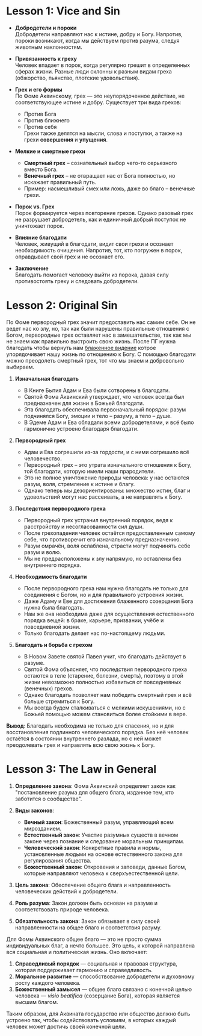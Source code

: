 # Lesson 1: Vice and Sin
- **Добродетели и пороки**  
    Добродетели направляют нас к истине, добру и Богу. Напротив, пороки возникают, когда мы действуем против разума, следуя животным наклонностям.
    
- **Привязанность к греху**  
    Человек впадает в порок, когда регулярно грешит в определенных сферах жизни. Разные люди склонны к разным видам греха (обжорство, пьянство, плотские удовольствия).
    
- **Грех и его формы**  
    По Фоме Аквинскому, грех — это неупорядоченное действие, не соответствующее истине и добру. Существует три вида грехов:
    
    - Против Бога
    - Против ближнего
    - Против себя  
        Грехи также делятся на мысли, слова и поступки, а также на грехи **совершения** и **упущения**.
- **Мелкие и смертные грехи**
    
    - **Смертный грех** – сознательный выбор чего-то серьезного вместо Бога.
    - **Венечный грех** – не отвращает нас от Бога полностью, но искажает правильный путь.
    - Пример: насмешливый смех или ложь, даже во благо – венечные грехи.
- **Порок vs. Грех**  
    Порок формируется через повторение грехов. Однако разовый грех не разрушает добродетель, как и единичный добрый поступок не уничтожает порок.
    
- **Влияние благодати**  
    Человек, живущий в благодати, видит свои грехи и осознает необходимость очищения. Напротив, тот, кто погружен в порок, оправдывает свой грех и не осознает его.
    
- **Заключение**  
    Благодать помогает человеку выйти из порока, давая силу противостоять греху и следовать добродетели.
# Lesson 2: Original Sin
По Фоме первородный грех значит предоставить нас самим себе. Он не ведет нас ко злу, но, так как были нарушены правильные отношения с Богом, первородные грех оставляет нас в замешательстве, так как мы не знаем как правильно выстроить свою жизнь.
После ПГ нужна благодать чтобы вернуть нам [блаженное видение](https://ru.wikipedia.org/wiki/%D0%91%D0%BB%D0%B0%D0%B6%D0%B5%D0%BD%D0%BD%D0%BE%D0%B5_%D0%B2%D0%B8%D0%B4%D0%B5%D0%BD%D0%B8%D0%B5) котрое упорядочивает нашу жизнь по отношению к Богу.
С помощью благодати можно преодолеть смертный грех, тот что мы знаем и добровольно выбираем.

1. **Изначальная благодать**
    
    - В Книге Бытия Адам и Ева были сотворены в благодати.
    - Святой Фома Аквинский утверждает, что человек всегда был предназначен для жизни в Божьей благодати.
    - Эта благодать обеспечивала первоначальный порядок: разум подчинялся Богу, эмоции и тело – разуму, а тело – душе.
    - В Эдеме Адам и Ева обладали всеми добродетелями, и всё было гармонично устроено благодаря благодати.
2. **Первородный грех**
    
    - Адам и Ева согрешили из-за гордости, и с ними согрешило всё человечество.
    - Первородный грех – это утрата изначального отношения к Богу, той благодати, которую имели наши прародители.
    - Это не полное уничтожение природы человека: у нас остаются разум, воля, стремление к истине и благу.
    - Однако теперь мы дезориентированы: множество истин, благ и удовольствий могут нас рассеивать, а не направлять к Богу.
3. **Последствия первородного греха**
    
    - Первородный грех устранил внутренний порядок, ведя к расстройству и несогласованности сил души.
    - После грехопадения человек остаётся предоставленным самому себе, что противоречит его изначальному предназначению.
    - Разум омрачён, воля ослаблена, страсти могут подчинять себе разум и волю.
    - Мы не предрасположены к злу напрямую, но оставлены без внутреннего порядка.
4. **Необходимость благодати**
    
    - После первородного греха нам нужна благодать не только для соединения с Богом, но и для правильного устроения жизни.
    - Даже Адаму и Еве для достижения блаженного созерцания Бога нужна была благодать.
    - Нам же она необходима даже для осуществления естественного порядка вещей: в браке, карьере, призвании, учёбе и повседневной жизни.
    - Только благодать делает нас по-настоящему людьми.
5. **Благодать и борьба с грехом**
    
    - В Новом Завете святой Павел учит, что благодать действует в разуме.
    - Святой Фома объясняет, что последствия первородного греха остаются в теле (старение, болезни, смерть), поэтому в этой жизни невозможно полностью избавиться от повседневных (венечных) грехов.
    - Однако благодать позволяет нам победить смертный грех и всё больше стремиться к Богу.
    - Мы всегда будем сталкиваться с мелкими искушениями, но с Божьей помощью можем становиться более стойкими в вере.

**Вывод**: Благодать необходима не только для спасения, но и для восстановления подлинного человеческого порядка. Без неё человек остаётся в состоянии внутреннего разлада, но с ней может преодолевать грех и направлять всю свою жизнь к Богу.
# Lesson 3: The Law in General

1. **Определение закона**: Фома Аквинский определяет закон как "постановление разума для общего блага, изданное тем, кто заботится о сообществе".
    
2. **Виды законов**:
    
    - **Вечный закон**: Божественный разум, управляющий всем мирозданием.
    - **Естественный закон**: Участие разумных существ в вечном законе через познание и следование моральным принципам.
    - **Человеческий закон**: Конкретные правила и нормы, установленные людьми на основе естественного закона для регулирования общества.
    - **Божественный закон**: Откровения и заповеди, данные Богом, которые направляют человека к сверхъестественной цели.
3. **Цель закона**: Обеспечение общего блага и направленность человеческих действий к добродетели.
    
4. **Роль разума**: Закон должен быть основан на разуме и соответствовать природе человека.
    
5. **Обязательность закона**: Закон обязывает в силу своей направленности на общее благо и соответствия разуму.
    

Для Фомы Аквинского общее благо — это не просто сумма индивидуальных благ, а нечто большее. Это цель, к которой направлена вся социальная и политическая жизнь. Оно включает:

1. **Справедливый порядок** — социальная и правовая структура, которая поддерживает гармонию и справедливость.
2. **Моральное развитие** — способствование добродетели и духовному росту каждого человека.
3. **Божественный замысел** — общее благо связано с конечной целью человека — _visio beatifica_ (созерцание Бога), которая является высшим благом.

Таким образом, для Аквината государство или общество должно быть устроено так, чтобы содействовать условиям, в которых каждый человек может достичь своей конечной цели.

